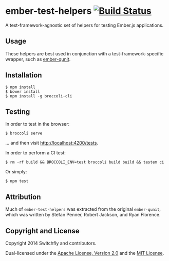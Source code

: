 # ember-test-helpers [![Build Status](https://secure.travis-ci.org/switchfly/ember-test-helpers.png?branch=master)](http://travis-ci.org/switchfly/ember-test-helpers)

A test-framework-agnostic set of helpers for testing Ember.js applications.

## Usage

These helpers are best used in conjunction with a test-framework-specific wrapper, such as
[ember-qunit](https://github.com/rwjblue/ember-qunit).

## Installation

```
$ npm install
$ bower install
$ npm install -g broccoli-cli
```

## Testing

In order to test in the browser:

```
$ broccoli serve
```

... and then visit [http://localhost:4200/tests](http://localhost:4200/tests).

In order to perform a CI test:

```
$ rm -rf build && BROCCOLI_ENV=test broccoli build build && testem ci
```

Or simply:

```
$ npm test
```

## Attribution

Much of `ember-test-helpers` was extracted from the original `ember-qunit`, which
was written by Stefan Penner, Robert Jackson, and  Ryan Florence. 

## Copyright and License

Copyright 2014 Switchfly and contributors.

Dual-licensed under the [Apache License, Version 2.0](./APACHE-LICENSE) and the [MIT License](./MIT-LICENSE).
